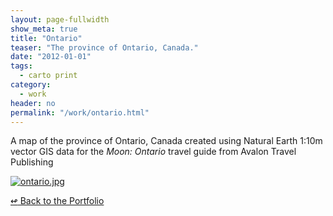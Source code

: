 ```yaml
---
layout: page-fullwidth
show_meta: true
title: "Ontario"
teaser: "The province of Ontario, Canada."
date: "2012-01-01"
tags:
  - carto print 
category:
  - work
header: no
permalink: "/work/ontario.html"
---
```



A map of the province of Ontario, Canada created using Natural Earth 1:10m vector GIS data for the *Moon: Ontario* travel guide from Avalon Travel Publishing



  <a href="{{site.url}}{{site.baseurl}}/images/ontario.jpg" target="_blank">
    <img class="portfolio" src="{{site.url}}{{site.baseurl}}/images/ontario.jpg" alt="ontario.jpg">
  </a>



[<span class="back-arrow">&#8619;</span> Back to the Portfolio](/work/)